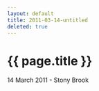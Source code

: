 ```yaml
---
layout: default
title: 2011-03-14-untitled
deleted: true
---
```


{{ page.title }}
================
<p class="meta">14 March 2011 - Stony Brook</p>
